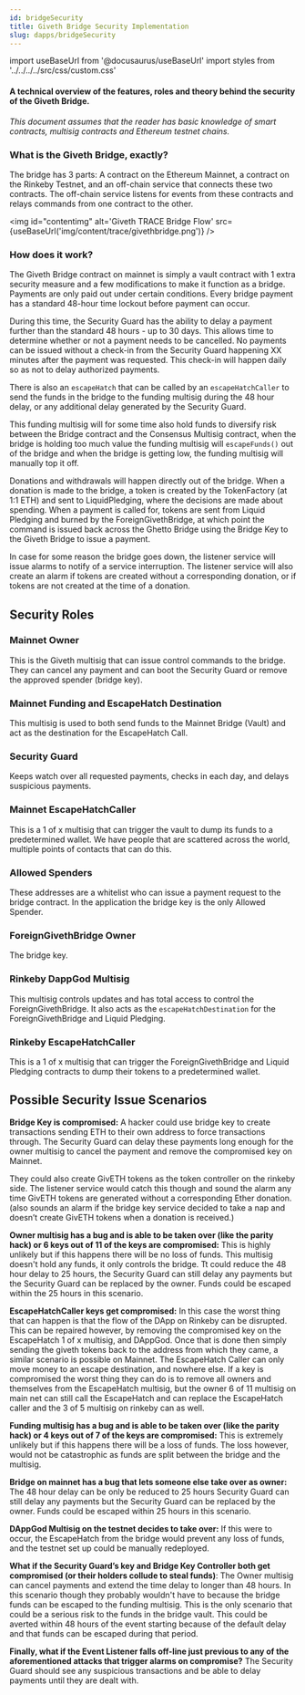 ```yaml
---
id: bridgeSecurity
title: Giveth Bridge Security Implementation
slug: dapps/bridgeSecurity
---
```

import useBaseUrl from '@docusaurus/useBaseUrl'
import styles from '../../../../src/css/custom.css'

####  A technical overview of the features, roles and theory behind the security of the Giveth Bridge.
*This document assumes that the reader has basic knowledge of smart contracts, multisig contracts and Ethereum testnet chains.*

### What is the Giveth Bridge, exactly?
The bridge has 3 parts: A contract on the Ethereum Mainnet, a contract on the Rinkeby Testnet, and an off-chain service that connects these two contracts. The off-chain service listens for events from these contracts and relays commands from one contract to the other.


<img id="contentimg" alt='Giveth TRACE Bridge Flow' src={useBaseUrl('img/content/trace/givethbridge.png')} />


### How does it work?
The Giveth Bridge contract on mainnet is simply a vault contract with 1 extra security measure and a few modifications to make it function as a bridge. Payments are only paid out under certain conditions. Every bridge payment has a standard 48-hour time lockout before payment can occur.

During this time, the Security Guard has the ability to delay a payment further than the standard 48 hours - up to 30 days. This allows time to determine whether or not a payment needs to be cancelled. No payments can be issued without a check-in from the Security Guard happening XX minutes after the payment was requested. This check-in will happen daily so as not to delay authorized payments.

There is also an `escapeHatch` that can be called by an `escapeHatchCaller` to send the funds in the bridge to the funding multisig during the 48 hour delay, or any additional delay generated by the Security Guard.

This funding multisig will for some time also hold funds to diversify risk between the Bridge contract and the Consensus Multisig contract, when the bridge is holding too much value the funding multisig will `escapeFunds()` out of the bridge and when the bridge is getting low, the funding multisig will manually top it off.

Donations and withdrawals will happen directly out of the bridge. When a donation is made to the bridge, a token is created by the TokenFactory (at 1:1 ETH) and sent to LiquidPledging, where the decisions are made about spending. When a payment is called for, tokens are sent from Liquid Pledging and burned by the ForeignGivethBridge, at which point the command is issued back across the Ghetto Bridge using the Bridge Key to the Giveth Bridge to issue a payment.

In case for some reason the bridge goes down, the listener service will issue alarms to notify of a service interruption. The listener service will also create an alarm if tokens are created without a corresponding donation, or if tokens are not created at the time of a donation.

## Security Roles

### Mainnet Owner
This is the Giveth multisig that can issue control commands to the bridge. They can cancel any payment and can boot the Security Guard or remove the approved spender (bridge key).
### Mainnet Funding and EscapeHatch Destination
This multisig is used to both send funds to the Mainnet Bridge (Vault) and act as the destination for the EscapeHatch Call.
### Security Guard
Keeps watch over all requested payments, checks in each day, and delays suspicious payments.
### Mainnet EscapeHatchCaller
This is a 1 of x multisig that can trigger the vault to dump its funds to a predetermined wallet. We have people that are scattered across the world, multiple points of contacts that can do this.
### Allowed Spenders
These addresses are a whitelist who can issue a payment request to the bridge contract. In the application the bridge key is the only Allowed Spender.
### ForeignGivethBridge Owner
The bridge key.
### Rinkeby DappGod Multisig
This multisig controls updates and has total access to control the ForeignGivethBridge. It also acts as the `escapeHatchDestination` for the ForeignGivethBridge and Liquid Pledging.
### Rinkeby EscapeHatchCaller
This is a 1 of x multisig that can trigger the ForeignGivethBridge and Liquid Pledging contracts to dump their tokens to a predetermined wallet.

## Possible Security Issue Scenarios

**Bridge Key is compromised:**
A hacker could use bridge key to create transactions sending ETH to their own address to force transactions through. The Security Guard can delay these payments long enough for the owner multisig to cancel the payment and remove the compromised key on Mainnet.

They could also create GivETH tokens as the token controller on the rinkeby side. The listener service would catch this though and sound the alarm any time GivETH tokens are generated without a corresponding Ether donation. (also sounds an alarm if the bridge key service decided to take a nap and doesn’t create GivETH tokens when a donation is received.)


**Owner multisig has a bug and is able to be taken over (like the parity hack) or 6 keys out of 11 of the keys are compromised:**
This is highly unlikely but if this happens there will be no loss of funds. This multisig doesn't hold any funds, it only controls the bridge. Tt could reduce the 48 hour delay to 25 hours, the Security Guard can still delay any payments but the Security Guard can be replaced by the owner. Funds could be escaped within the 25 hours in this scenario.

**EscapeHatchCaller keys get compromised:**
In this case the worst thing that can happen is that the flow of the DApp on Rinkeby can be disrupted. This can be repaired however, by removing the compromised key on the EscapeHatch 1 of x multisig, and DAppGod. Once that is done then simply sending the giveth tokens back to the address from which they came, a similar scenario is possible on Mainnet. The EscapeHatch Caller can only move money to an escape destination, and nowhere else. If a key is compromised the worst thing they can do is to remove all owners and themselves from the EscapeHatch multisig, but the owner 6 of 11 multisig on main net can still call the EscapeHatch and can replace the EscapeHatch caller and the 3 of 5 multisig on rinkeby can as well.

**Funding multisig has a bug and is able to be taken over (like the parity hack) or 4 keys out of 7 of the keys are compromised:**
This is extremely unlikely but if this happens there will be a loss of funds. The loss however, would not be catastrophic as funds are split between the bridge and the multisig.

**Bridge on mainnet has a bug that lets someone else take over as owner:**
The 48 hour delay can be only be reduced to 25 hours Security Guard can still delay any payments but the Security Guard can be replaced by the owner. Funds could be escaped within 25 hours in this scenario.

**DAppGod Multisig on the testnet decides to take over:**
If this were to occur, the EscapeHatch from the bridge would prevent any loss of funds, and the testnet set up could be manually redeployed.

**What if the Security Guard’s key and Bridge Key Controller both get compromised (or their holders collude to steal funds)**:
The Owner multisig can cancel payments and extend the time delay to longer than 48 hours. In this scenario though they probably wouldn't have to because the bridge funds can be escaped to the funding multisig. This is the only scenario that could be a serious risk to the funds in the bridge vault. This could be averted within 48 hours of the event starting because of the default delay and that funds can be escaped during that period.

**Finally, what if the Event Listener falls off-line just previous to any of the aforementioned attacks that trigger alarms on compromise?**
The Security Guard should see any suspicious transactions and be able to delay payments until they are dealt with.
